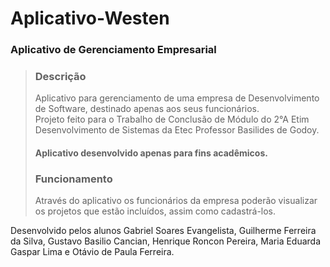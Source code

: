 # Aplicativo-Westen
### Aplicativo de Gerenciamento Empresarial
>### Descrição
> Aplicativo para gerenciamento de uma empresa de Desenvolvimento de Software, destinado apenas aos seus funcionários.
> <br>
> Projeto feito para o Trabalho de Conclusão de Módulo do 2°A Etim Desenvolvimento de Sistemas da Etec Professor Basilides de Godoy.
>#### Aplicativo desenvolvido apenas para fins acadêmicos.
>### Funcionamento
> Através do aplicativo os funcionários da empresa poderão visualizar os projetos que estão incluídos, assim como cadastrá-los. 

Desenvolvido pelos alunos Gabriel Soares Evangelista, Guilherme Ferreira da Silva, Gustavo Basilio Cancian, Henrique Roncon Pereira, Maria Eduarda Gaspar Lima e Otávio de Paula Ferreira.
